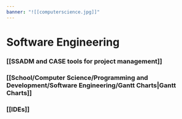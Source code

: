 ```yaml
---
banner: "![[computerscience.jpg]]"
---
```

# Software Engineering

### [[SSADM and CASE tools for project management]]

### [[School/Computer Science/Programming and Development/Software Engineering/Gantt Charts|Gantt Charts]]

### [[IDEs]]


